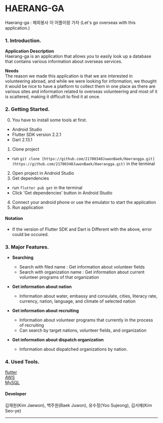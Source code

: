 # HAERANG-GA
  
Haerang-ga : 해외봉사 이 어플이랑 가자 (Let's go overseas with this application.)
  

  
### 1. Introduction.  
  
**Application Description**<br>
Haerang-ga is an application that allows you to easily look up a database that contains various information about overseas services.


**Needs**<br>
The reason we made this application is that we are interested in volunteering abroad, 
and while we were looking for information, we thought it would be nice to have a platform to collect them in one place 
as there are various sites and information related to overseas volunteering and most of it is scattered, making it difficult to find it at once.



### 2. Getting Started.  
0. You have to install some tools at first.
- Android Studio
- Flutter SDK version 2.2.1
- Dart 2.13.1
1. Clone project
- run `git clone [https://github.com/21700340JuwonBaek/Haerangga.git](https://github.com/21700340JuwonBaek/Haerangga.git)` in the terminal
2. Open project in Android Studio
3. Get dependencies
- run `flutter pub get` in the terminal
- Click 'Get dependencies' button in Android Studio
4. Connect your android phone or use the emulator to start the application
5. Run application     

#### Notation
 - If the version of Flutter SDK and Dart is Different with the above, error could be occured.
  


### 3. Major Features.   

- **Searching**
  - Search with filed name : Get information about volunteer fields
  - Search with organization name : Get information about current volunteer programs of that organization


- **Get information about nation**
  - Information about water, embassy and consulate, cities, literacy rate, currency, nation, language, and climate of selected nation


- **Get information about recruiting**
  - Information about volunteer programs that currently in the process of recruiting
  - Can search by target nations, volunteer fields, and organization

- **Get information about dispatch organization**
  - Information about dispatched organizations by nation.
  


### 4. Used Tools.   
  
[flutter](https://flutter.dev/)  
[AWS](https://aws.amazon.com/ko/)  
[MySQL](https://www.mysql.com/) 
 


#### Developer
김재원(Kim Jaewon), 백주원(Baek Juwon), 유수정(Yoo Sujeong), 김서예(Kim Seo-ye)
  
  
  
  
<hr>

